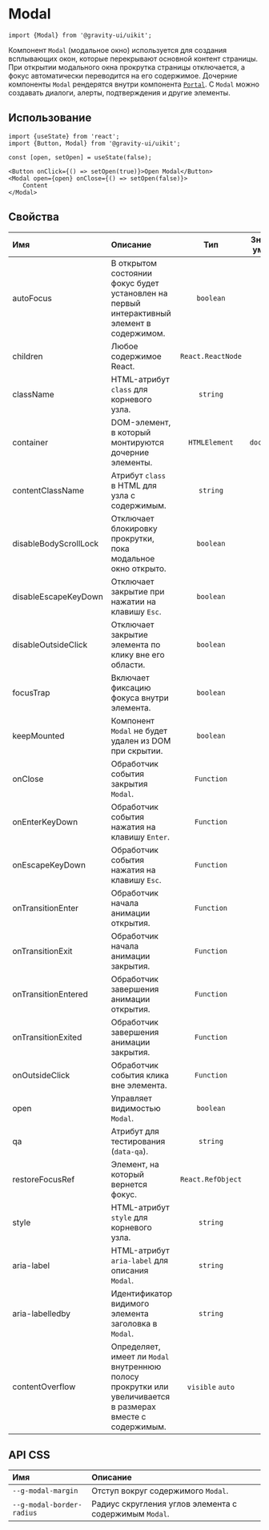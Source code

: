 <!--GITHUB_BLOCK-->

# Modal

<!--/GITHUB_BLOCK-->

```tsx
import {Modal} from '@gravity-ui/uikit';
```

Компонент `Modal` (модальное окно) используется для создания всплывающих окон, которые перекрывают основной контент страницы.
При открытии модального окна прокрутка страницы отключается, а фокус автоматически переводится на его содержимое. Дочерние компоненты `Modal` рендерятся внутри компонента [`Portal`](../Portal).
С `Modal` можно создавать диалоги, алерты, подтверждения и другие элементы.

## Использование

```tsx
import {useState} from 'react';
import {Button, Modal} from '@gravity-ui/uikit';

const [open, setOpen] = useState(false);

<Button onClick={() => setOpen(true)}>Open Modal</Button>
<Modal open={open} onClose={() => setOpen(false)}>
    Content
</Modal>
```

## Свойства

| Имя                   | Описание                                                                                                   |        Тип        | Значение по умолчанию |
| :-------------------- | :--------------------------------------------------------------------------------------------------------- | :---------------: | :-------------------: |
| autoFocus             | В открытом состоянии фокус будет установлен на первый интерактивный элемент в содержимом.                  |     `boolean`     |        `true`         |
| children              | Любое содержимое React.                                                                                    | `React.ReactNode` |                       |
| className             | HTML-атрибут `class` для корневого узла.                                                                   |     `string`      |                       |
| container             | DOM-элемент, в который монтируются дочерние элементы.                                                      |   `HTMLElement`   |    `document.body`    |
| contentClassName      | Атрибут `class` в HTML для узла с содержимым.                                                              |     `string`      |                       |
| disableBodyScrollLock | Отключает блокировку прокрутки, пока модальное окно открыто.                                               |     `boolean`     |        `false`        |
| disableEscapeKeyDown  | Отключает закрытие при нажатии на клавишу `Esc`.                                                           |     `boolean`     |        `false`        |
| disableOutsideClick   | Отключает закрытие элемента по клику вне его области.                                                      |     `boolean`     |        `false`        |
| focusTrap             | Включает фиксацию фокуса внутри элемента.                                                                  |     `boolean`     |        `true`         |
| keepMounted           | Компонент `Modal` не будет удален из DOM при скрытии.                                                      |     `boolean`     |        `false`        |
| onClose               | Обработчик события закрытия `Modal`.                                                                       |    `Function`     |                       |
| onEnterKeyDown        | Обработчик события нажатия на клавишу `Enter`.                                                             |    `Function`     |                       |
| onEscapeKeyDown       | Обработчик события нажатия на клавишу `Esc`.                                                               |    `Function`     |                       |
| onTransitionEnter     | Обработчик начала анимации открытия.                                                                       |    `Function`     |                       |
| onTransitionExit      | Обработчик начала анимации закрытия.                                                                       |    `Function`     |                       |
| onTransitionEntered   | Обработчик завершения анимации открытия.                                                                   |    `Function`     |                       |
| onTransitionExited    | Обработчик завершения анимации закрытия.                                                                   |    `Function`     |                       |
| onOutsideClick        | Обработчик события клика вне элемента.                                                                     |    `Function`     |                       |
| open                  | Управляет видимостью `Modal`.                                                                              |     `boolean`     |        `false`        |
| qa                    | Атрибут для тестирования (`data-qa`).                                                                      |     `string`      |                       |
| restoreFocusRef       | Элемент, на который вернется фокус.                                                                        | `React.RefObject` |                       |
| style                 | HTML-атрибут `style` для корневого узла.                                                                   |     `string`      |                       |
| aria-label            | HTML-атрибут `aria-label` для описания `Modal`.                                                            |     `string`      |                       |
| aria-labelledby       | Идентификатор видимого элемента заголовка в `Modal`.                                                       |     `string`      |                       |
| contentOverflow       | Определяет, имеет ли `Modal` внутреннюю полосу прокрутки или увеличивается в размерах вместе с содержимым. | `visible` `auto`  |       `visible`       |

## API CSS

| Имя                       | Описание                                               |
| :------------------------ | :----------------------------------------------------- |
| `--g-modal-margin`        | Отступ вокруг содержимого `Modal`.                     |
| `--g-modal-border-radius` | Радиус скругления углов элемента с содержимым `Modal`. |
